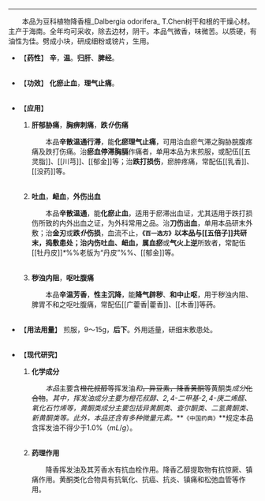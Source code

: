 ---
&emsp;&emsp;本品为豆科植物降香檀_Dalbergia odorifera_ T.Chen树干和根的干燥心材。主产于海南。全年均可采收，除去边材，阴干。本品气微香，味微苦。以质硬，有油性为佳。劈成小块，研成细粉或镑片，生用。

- 【**药性**】
	**辛**，**温**。**归肝**、**脾经**。<br></br>

- 【**功效**】
	**化瘀止血**，**理气止痛**。<br></br>

- 【**应用**】
	1. **肝郁胁痛**，**胸痹刺痛**，**跌<dfn>仆</dfn>伤痛**
		
		&emsp;&emsp;本品**辛散温通行滞**，能**化瘀理气止痛**，可用治血瘀气滞之胸胁脘腹疼痛及跌打伤痛。治**瘀血停滞胸膈**作痛者，单用本品为末煎服，或配伍[[五灵脂]]、[[川芎]]、[[郁金]]等；治**跌打损伤**，瘀肿疼痛，常配伍[[乳香]]、[[没药]]等。<br></br>
	
	2. **吐血**，**衄血**，**外伤出血**
		
		&emsp;&emsp;本品**辛散温通**，能**化瘀止血**，适用于瘀滞出血证，尤其适用于跌打损伤所致的内外出血之证，为外科常用之品。治**刀伤出血**，单用本品研末外敷；治**金刃**或**跌<dfn>仆</dfn>伤损**，血流不止，**`《百一选方》`**以本品与[[五倍子]]共研末，捣敷患处；治内伤吐血、衄血，属**血瘀**或**气火上逆**所致者，常配伍[[牡丹皮]]<dfn>\*</dfn>%%老版为“丹皮”%%、[[郁金]]等。<br></br>
	
	3. **秽浊内阻**，**呕吐腹痛**
		
		&emsp;&emsp;本品**辛温芳香**，**性主沉降**，能**降气辟秽**、**和中止呕**，用于秽浊内阻、脾胃不和之呕吐腹痛，常配伍[[广藿香|藿香]]、[[木香]]等~~药~~。<br></br>

- 【**用法用量**】
	煎服，9～15g，**后下**。外用适量，研细末敷患处。<br></br>

- 【**现代研究**】
	1. **化学成分**
		
		&emsp;&emsp;<dfn>本品</dfn>主要含~~橙花叔醇等~~挥发油<dfn>和</dfn>~~，异豆素，降香黄酮等~~黄酮类<dfn>成分</dfn>~~化合物~~。<dfn>其中，挥发油成分主要为橙花叔醇、$2,4$-二甲基-$2,4$-庚二烯醛、氧化石竹烯等，黄酮类成分主要包括异黄酮类、查尔酮类、二氢黄酮类、新黄酮类等。此外，本品还含有多种微量元素。</dfn>**`《中国药典》`**规定本品含挥发油不得少于1.0%（$mL/g$）。<br></br>
	
	2. **药理作用**
		
		&emsp;&emsp;降香挥发油及其芳香水有抗血栓作用。降香乙醇提取物有抗惊厥、镇痛作用。黄酮类化合物具有抗氧化、抗癌、抗炎、镇痛和松弛血管等作用。